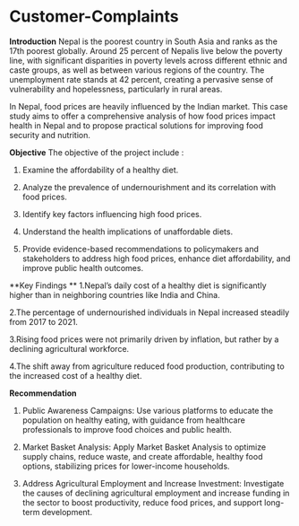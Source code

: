 # Customer-Complaints
**Introduction**
Nepal is the poorest country in South Asia and ranks as the 17th poorest globally. Around 25 percent of Nepalis live below the poverty line, with significant disparities in poverty levels across different ethnic and caste groups, as well as between various regions of the country. The unemployment rate stands at 42 percent, creating a pervasive sense of vulnerability and hopelessness, particularly in rural areas.

In Nepal, food prices are heavily influenced by the Indian market. This case study aims to offer a comprehensive analysis of how food prices impact health in Nepal and to propose practical solutions for improving food security and nutrition.


**Objective**
The objective of the project include :
1. Examine the affordability of a healthy diet. 

2. Analyze the prevalence of undernourishment and its correlation with food prices. 

3. Identify key factors influencing high food prices. 

4. Understand the health implications of unaffordable diets. 

5. Provide evidence-based recommendations to policymakers and stakeholders to address high food prices, enhance diet affordability, and improve public health outcomes. 

**Key Findings **
1.Nepal’s daily cost of a healthy diet is significantly higher than in neighboring countries like India and China.

2.The percentage of undernourished individuals in Nepal increased steadily from 2017 to 2021.

3.Rising food prices were not primarily driven by inflation, but rather by a declining agricultural workforce.

4.The shift away from agriculture reduced food production, contributing to the increased cost of a healthy diet.

**Recommendation**
1. Public Awareness Campaigns: Use various platforms to educate the population on healthy eating, with guidance from healthcare professionals to improve food choices and public health.

2. Market Basket Analysis: Apply Market Basket Analysis to optimize supply chains, reduce waste, and create affordable, healthy food options, stabilizing prices for lower-income households.

3. Address Agricultural Employment and Increase Investment: Investigate the causes of declining agricultural employment and increase funding in the sector to boost productivity, reduce food prices, and support long-term development.
